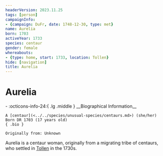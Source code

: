 ```yaml
---
headerVersion: 2023.11.25
tags: [person]
campaignInfo:
- {campaign: DuFr, date: 1748-12-30, type: met}
name: Aurelia
born: 1703
activeYear: 1733
species: centaur
gender: female
whereabouts:
- {type: home, start: 1733, location: Tollen}
hide: [navigation]
title: Aurelia
---
```

# Aurelia
<div class="grid cards ext-narrow-margin ext-one-column" markdown>
- :octicons-info-24:{ .lg .middle } __Biographical Information__

    A [centaur](<../../species/unusual-species/centaurs.md>) (she/her)  
    Born DR 1703 (17 years old)  
    { .bio }

    Originally from: Unknown
</div>



Aurelia is a centaur woman, originally from a migrating tribe of centaurs, who settled in [Tollen](<../../gazetteer/western-green-sea/tollen/tollen.md>) in the 1730s. 

